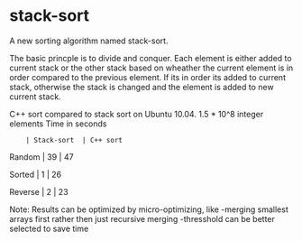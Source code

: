 # stack-sort
A new sorting algorithm named stack-sort.

The basic princple is to divide and conquer. Each element is either added to current stack or the other stack based on wheather the current element is in order compared to the previous element. If its in order its added to current stack, otherwise the stack is changed and the element is added to new current stack.


C++ sort compared to stack sort on Ubuntu 10.04.
1.5 * 10^8 integer elements
Time in seconds




        | Stack-sort  | C++ sort

Random  |     39      |    47

Sorted  |     1       |    26   

Reverse |     2       |    23

Note: Results can be optimized by micro-optimizing, like
    -merging smallest arrays first rather then just recursive merging 
    -thresshold can be better selected to save time